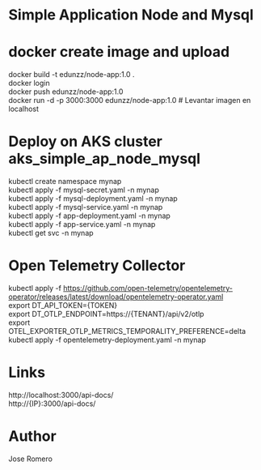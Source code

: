 # Simple Application Node and Mysql

# docker create image and upload
docker build -t edunzz/node-app:1.0 .
<br>
docker login
<br>
docker push edunzz/node-app:1.0
<br>
docker run -d -p 3000:3000 edunzz/node-app:1.0 # Levantar imagen en localhost

# Deploy on AKS cluster aks_simple_ap_node_mysql
kubectl create namespace mynap
<br>
kubectl apply -f mysql-secret.yaml -n mynap
<br>
kubectl apply -f mysql-deployment.yaml -n mynap
<br>
kubectl apply -f mysql-service.yaml -n mynap
<br>
kubectl apply -f app-deployment.yaml -n mynap
<br>
kubectl apply -f app-service.yaml -n mynap
<br>
kubectl get svc -n mynap
<br>

# Open Telemetry Collector
kubectl apply -f https://github.com/open-telemetry/opentelemetry-operator/releases/latest/download/opentelemetry-operator.yaml
<br>
export DT_API_TOKEN={TOKEN}
<br>
export DT_OTLP_ENDPOINT=https://{TENANT}/api/v2/otlp
<br>
export OTEL_EXPORTER_OTLP_METRICS_TEMPORALITY_PREFERENCE=delta
<br>
kubectl apply -f opentelemetry-deployment.yaml -n mynap

# Links
http://localhost:3000/api-docs/
<br>
http://{IP}:3000/api-docs/

# Author
Jose Romero
